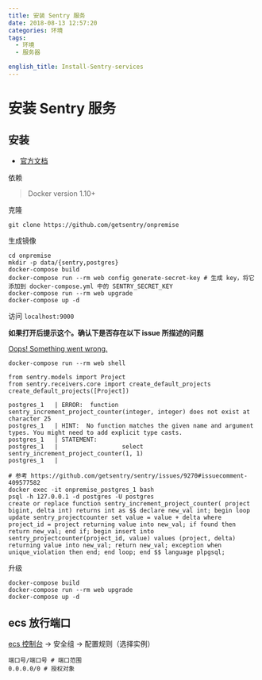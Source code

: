 ```yaml
---
title: 安装 Sentry 服务
date: 2018-08-13 12:57:20
categories: 环境
tags:
  - 环境
  - 服务器

english_title: Install-Sentry-services
---
```


# 安装 Sentry 服务

## 安装

- [官方文档](https://docs.sentry.io/server/installation/docker/)

依赖

> Docker version 1.10+

克隆

`git clone https://github.com/getsentry/onpremise`

生成镜像

```
cd onpremise
mkdir -p data/{sentry,postgres}
docker-compose build
docker-compose run --rm web config generate-secret-key # 生成 key，将它添加到 docker-compose.yml 中的 SENTRY_SECRET_KEY
docker-compose run --rm web upgrade
docker-compose up -d
```
访问 `localhost:9000`

**如果打开后提示这个。确认下是否存在以下 issue 所描述的问题**

[Oops! Something went wrong.](https://github.com/getsentry/sentry/issues/8862#issuecomment-400807159)

```
docker-compose run --rm web shell

from sentry.models import Project
from sentry.receivers.core import create_default_projects
create_default_projects([Project])
```

```
postgres_1   | ERROR:  function sentry_increment_project_counter(integer, integer) does not exist at character 25
postgres_1   | HINT:  No function matches the given name and argument types. You might need to add explicit type casts.
postgres_1   | STATEMENT:
postgres_1   |                  select sentry_increment_project_counter(1, 1)
postgres_1   |

# 参考 https://github.com/getsentry/sentry/issues/9270#issuecomment-409577582
docker exec -it onpremise_postgres_1 bash
psql -h 127.0.0.1 -d postgres -U postgres
create or replace function sentry_increment_project_counter( project bigint, delta int) returns int as $$ declare new_val int; begin loop update sentry_projectcounter set value = value + delta where project_id = project returning value into new_val; if found then return new_val; end if; begin insert into sentry_projectcounter(project_id, value) values (project, delta) returning value into new_val; return new_val; exception when unique_violation then end; end loop; end $$ language plpgsql;
```

升级

```
docker-compose build
docker-compose run --rm web upgrade
docker-compose up -d
```

## ecs 放行端口

[ecs 控制台](ecs.console.aliyun.com) -> 安全组 -> 配置规则（选择实例）

```
端口号/端口号 # 端口范围
0.0.0.0/0 # 授权对象
```
